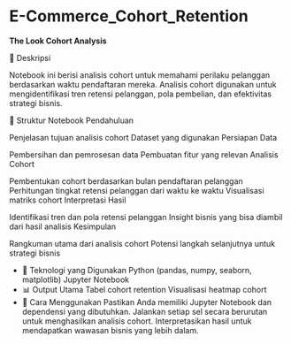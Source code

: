 # E-Commerce_Cohort_Retention

**The Look Cohort Analysis**

📌 Deskripsi

Notebook ini berisi analisis cohort untuk memahami perilaku pelanggan berdasarkan waktu pendaftaran mereka. Analisis cohort digunakan untuk mengidentifikasi tren retensi pelanggan, pola pembelian, dan efektivitas strategi bisnis.

📂 Struktur Notebook
Pendahuluan

Penjelasan tujuan analisis cohort
Dataset yang digunakan
Persiapan Data

Pembersihan dan pemrosesan data
Pembuatan fitur yang relevan
Analisis Cohort

Pembentukan cohort berdasarkan bulan pendaftaran pelanggan
Perhitungan tingkat retensi pelanggan dari waktu ke waktu
Visualisasi matriks cohort
Interpretasi Hasil

Identifikasi tren dan pola retensi pelanggan
Insight bisnis yang bisa diambil dari hasil analisis
Kesimpulan

Rangkuman utama dari analisis cohort
Potensi langkah selanjutnya untuk strategi bisnis
- 🔧 Teknologi yang Digunakan
Python (pandas, numpy, seaborn, matplotlib)
Jupyter Notebook
- 📊 Output Utama
Tabel cohort retention
Visualisasi heatmap cohort
- 🚀 Cara Menggunakan
Pastikan Anda memiliki Jupyter Notebook dan dependensi yang dibutuhkan.
Jalankan setiap sel secara berurutan untuk menghasilkan analisis cohort.
Interpretasikan hasil untuk mendapatkan wawasan bisnis yang lebih dalam.
